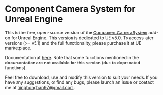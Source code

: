# Component Camera System for Unreal Engine
This is the free, open-source version of the [ComponentCameraSystem](https://www.unrealengine.com/marketplace/product/7dd53db6fd3a4ccfa4c35e6b2125b742) add-on for Unreal Engine. This version is dedicated to UE v5.0. To access later versions (>= v5.1) and the full functionality, please purchase it at UE marketplace.

Documentation at [here](https://sulleyyys-organization.gitbook.io/manuals-of-ccs/). Note that some functions mentioned in the documentation are not available for this version (due to deprecated functions).

Feel free to download, use and modify this version to suit your needs. If you have any suggestions, or find any bugs, please launch an issue or contact me at qinghonghan97@gmail.com.
